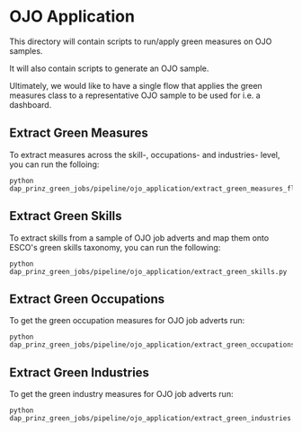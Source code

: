 # OJO Application

This directory will contain scripts to run/apply green measures on OJO samples.

It will also contain scripts to generate an OJO sample.

Ultimately, we would like to have a single flow that applies the green measures class to a representative OJO sample to be used for i.e. a dashboard.

## Extract Green Measures

To extract measures across the skill-, occupations- and industries- level, you can run the folloing:

```
python dap_prinz_green_jobs/pipeline/ojo_application/extract_green_measures_flow.py
```

## Extract Green Skills

To extract skills from a sample of OJO job adverts and map them onto ESCO's green skills taxonomy, you can run the following:

```
python dap_prinz_green_jobs/pipeline/ojo_application/extract_green_skills.py
```

## Extract Green Occupations

To get the green occupation measures for OJO job adverts run:

```
python dap_prinz_green_jobs/pipeline/ojo_application/extract_green_occupations.py
```

## Extract Green Industries

To get the green industry measures for OJO job adverts run:

```
python dap_prinz_green_jobs/pipeline/ojo_application/extract_green_industries.py

```
